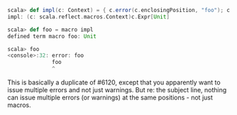 ```scala
scala> def impl(c: Context) = { c.error(c.enclosingPosition, "foo"); c.error(c.enclosingPosition, "bar"); c.literalUnit }
impl: (c: scala.reflect.macros.Context)c.Expr[Unit]

scala> def foo = macro impl
defined term macro foo: Unit

scala> foo
<console>:32: error: foo
              foo
              ^
```
This is basically a duplicate of #6120, except that you apparently want to issue multiple errors and not just warnings. But re: the subject line, nothing can issue multiple errors (or warnings) at the same positions - not just macros.
